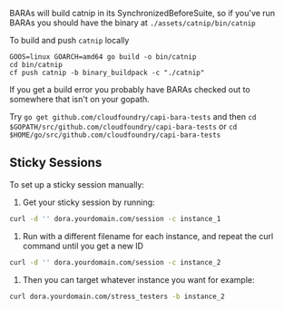 BARAs will build catnip in its SynchronizedBeforeSuite, 
so if you've run BARAs you should have the binary 
at `./assets/catnip/bin/catnip`

To build and push `catnip` locally
```
GOOS=linux GOARCH=amd64 go build -o bin/catnip
cd bin/catnip
cf push catnip -b binary_buildpack -c "./catnip"
```

If you get a build error
you probably have BARAs checked out to somewhere
that isn't on your gopath.

Try `go get github.com/cloudfoundry/capi-bara-tests`
and then `cd $GOPATH/src/github.com/cloudfoundry/capi-bara-tests`
or `cd $HOME/go/src/github.com/cloudfoundry/capi-bara-tests`

## Sticky Sessions

To set up a sticky session manually:

1. Get your sticky session by running:
```bash
curl -d '' dora.yourdomain.com/session -c instance_1
```
1. Run with a different filename for each instance, and repeat the curl command until you get a new ID
```bash
curl -d '' dora.yourdomain.com/session -c instance_2
```
1. Then you can target whatever instance you want for example:
```bash
curl dora.yourdomain.com/stress_testers -b instance_2
